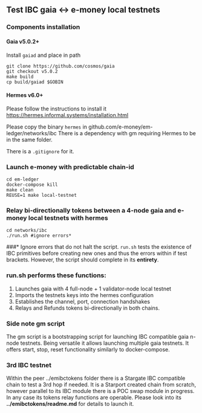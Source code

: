 ## Test IBC gaia <-> e-money local testnets

### Components installation

#### Gaia v5.0.2+
 
Install `gaiad` and place in path

``` shell
git clone https://github.com/cosmos/gaia
git checkout v5.0.2 
make build
cp build/gaiad $GOBIN
```

#### Hermes v6.0+
Please follow the instructions to install it
https://hermes.informal.systems/installation.html

Please copy the binary `hermes` in github.com/e-money/em-ledger/networks/ibc
There is a dependency with gm requiring Hermes to be in the same folder.

There is a `.gitignore` for it. 

### Launch e-money with predictable chain-id

``` shell
cd em-ledger
docker-compose kill
make clean
REUSE=1 make local-testnet 
```

### Relay bi-directionally tokens between a 4-node gaia and e-money local testnets with hermes 

```shell
cd networks/ibc
./run.sh #ignore errors*
```
###*
Ignore errors that do not halt the script. `run.sh` tests the existence of IBC primitives before creating new ones and thus the errors within if test brackets. However, the script should complete in its **entirety**. 

### run.sh performs these functions:
1. Launches gaia with 4 full-node + 1 validator-node local testnet
2. Imports the testnets keys into the hermes configuration
3. Establishes the channel, port, connection handshakes
4. Relays and Refunds tokens bi-directionally in both chains.

### Side note gm script

The gm script is a bootstrapping script for launching IBC compatible gaia n-node testnets.
Being versatile it allows launching multiple gaia testnets.
It offers start, stop, reset functionality similarly to docker-compose.

### 3rd IBC testnet 
Within the peer ../emibctokens folder there is a Stargate IBC compatible chain to test a 3rd hop if needed. It is a Starport created chain from scratch, however parallel to its IBC module there is a POC swap module in progress. In any case its tokens relay functions are operable. Please look into its **../emibctokens/readme.md** for details to launch it. 